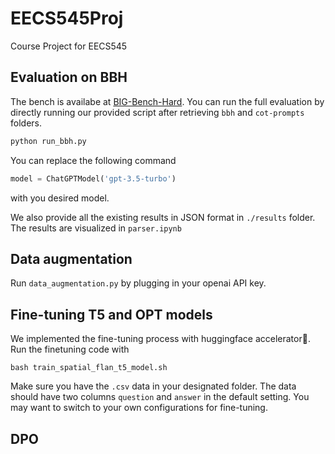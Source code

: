 # EECS545Proj
Course Project for EECS545

## Evaluation on BBH

The bench is availabe at [BIG-Bench-Hard](https://github.com/suzgunmirac/BIG-Bench-Hard). You can run the full evaluation by directly running our provided script after retrieving `bbh` and `cot-prompts` folders.
```python
python run_bbh.py
```
You can replace the following command
```python
model = ChatGPTModel('gpt-3.5-turbo')
```
with you desired model.

We also provide all the existing results in JSON format in `./results` folder. The results are visualized in `parser.ipynb`


## Data augmentation
Run `data_augmentation.py` by plugging in your openai API key.

## Fine-tuning T5 and OPT models
We implemented the fine-tuning process with huggingface accelerator🤗. Run the finetuning code with 
```
bash train_spatial_flan_t5_model.sh
```
Make sure you have the `.csv` data in your designated folder. The data should have two columns `question` and `answer` in the default setting.
You may want to switch to your own configurations for fine-tuning.

## DPO
